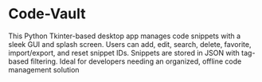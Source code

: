 # Code-Vault
This Python Tkinter-based desktop app manages code snippets with a sleek GUI and splash screen. Users can add, edit, search, delete, favorite, import/export, and reset snippet IDs. Snippets are stored in JSON with tag-based filtering. Ideal for developers needing an organized, offline code management solution
